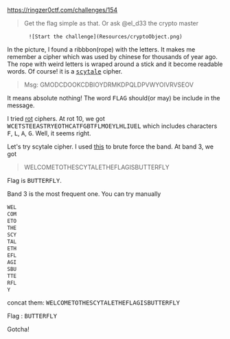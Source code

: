 https://ringzer0ctf.com/challenges/154

>Get the flag simple as that. Or ask @el_d33 the crypto master 

           ![Start the challenge](Resources/cryptoObject.png)

In the picture, I found a ribbbon(rope) with the letters.
It makes me remember a cipher which was used by chinese for thousands of year ago.
The rope with weird letters is wraped around a stick and it become readable words.
Of course! it is a [<tt>scytale</tt>](https://en.wikipedia.org/wiki/Scytale) cipher.

> Msg: GMODCDOOKCDBIOYDRMKDPQLDPVWYOIVRVSEOV 

It means absolute nothing!
The word <tt>FLAG</tt> should(or may) be include in the message.

I tried [rot](https://www.dcode.fr/rot-cipher) ciphers.
At rot 10, we got <tt>WCETSTEEASTRYEOTHCATFGBTFLMOEYLHLIUEL</tt> which includes characters <tt>F</tt>, <tt>L</tt>, <tt>A</tt>, <tt>G</tt>. Well, it seems right.

Let's try scytale cipher. I used [this](https://www.cryptool.org/en/cto-ciphers/scytale) to brute force the band.
At band 3, we got 
>WELCOMETOTHESCYTALETHEFLAGISBUTTERFLY

Flag is <tt>BUTTERFLY</tt>.

Band 3 is the most frequent one. You can try manually
```
WEL
COM
ETO
THE
SCY
TAL
ETH
EFL
AGI
SBU
TTE
RFL
Y
```

concat them: <tt>WELCOMETOTHESCYTALETHEFLAGISBUTTERFLY</tt>

Flag : <tt>BUTTERFLY</tt>

Gotcha!



